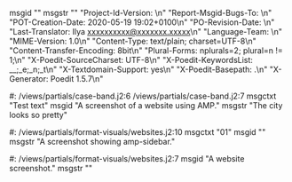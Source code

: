 msgid ""
msgstr ""
"Project-Id-Version: \n"
"Report-Msgid-Bugs-To: \n"
"POT-Creation-Date: 2020-05-19 19:02+0100\n"
"PO-Revision-Date: \n"
"Last-Translator: Ilya <xxxxxxxxxx@xxxxxxx.xxxxx>\n"
"Language-Team: \n"
"MIME-Version: 1.0\n"
"Content-Type: text/plain; charset=UTF-8\n"
"Content-Transfer-Encoding: 8bit\n"
"Plural-Forms: nplurals=2; plural=n != 1;\n"
"X-Poedit-SourceCharset: UTF-8\n"
"X-Poedit-KeywordsList: __;_e;_n;_t\n"
"X-Textdomain-Support: yes\n"
"X-Poedit-Basepath: .\n"
"X-Generator: Poedit 1.5.7\n"

#: /views/partials/case-band.j2:6 /views/partials/case-band.j2:7
msgctxt "Test text"
msgid "A screenshot of a website using AMP."
msgstr "The city looks so pretty"

#: /views/partials/format-visuals/websites.j2:10
msgctxt "01"
msgid ""
msgstr "A screenshot showing amp-sidebar."

#: /views/partials/format-visuals/websites.j2:7
msgid "A website screenshot."
msgstr ""
